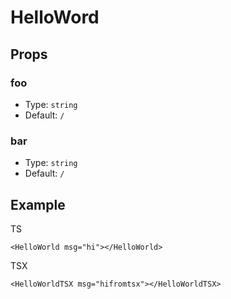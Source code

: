 # HelloWord

## Props

### foo

- Type: `string`
- Default: `/`

### bar

- Type: `string`
- Default: `/`

## Example

TS

```vue live
<HelloWorld msg="hi"></HelloWorld>
```

TSX

```vue live
<HelloWorldTSX msg="hifromtsx"></HelloWorldTSX>
```

